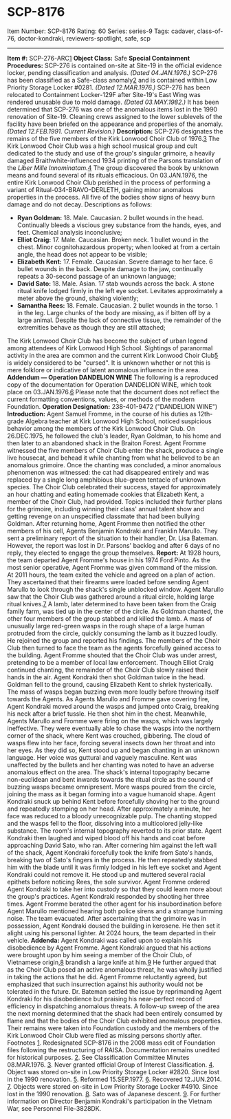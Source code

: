 # SCP-8176
Item Number: SCP-8176
Rating: 60
Series: series-9
Tags: cadaver, class-of-76, doctor-kondraki, reviewers-spotlight, safe, scp

---

**Item #:** SCP-276-ARC[1](javascript:;)
**Object Class:** Safe
**Special Containment Procedures:** SCP-276 is contained on-site at Site-19 in the official evidence locker, pending classification and analysis. _(Dated 04.JAN.1976.)_
SCP-276 has been classified as a Safe-class anomaly[2](javascript:;) and is contained within Low Priority Storage Locker #0281. _(Dated 12.MAR.1976.)_
SCP-276 has been relocated to Containment Locker-129F after Site-19's East Wing was rendered unusable due to mold damage. _(Dated 03.MAY.1982.)_
It has been determined that SCP-276 was one of the anomalous items lost in the 1990 renovation of Site-19. Cleaning crews assigned to the lower sublevels of the facility have been briefed on the appearance and properties of the anomaly. _(Dated 12.FEB.1991. Current Revision.)_
**Description:** SCP-276 designates the remains of the five members of the Kirk Lonwood Choir Club of 1976.[3](javascript:;) The Kirk Lonwood Choir Club was a high school musical group and cult dedicated to the study and use of the group's singular grimoire, a heavily damaged Braithwhite-influenced 1934 printing of the Parsons translation of the _Liber Mille Innominatam._[4](javascript:;) The group discovered the book by unknown means and found several of its rituals efficacious. On 03.JAN.1976, the entire Kirk Lonwood Choir Club perished in the process of performing a variant of Ritual-034-BRAVO-DERLETH, gaining minor anomalous properties in the process. All five of the bodies show signs of heavy burn damage and do not decay. Descriptions as follows:
  * **Ryan Goldman:** 18\. Male. Caucasian. 2 bullet wounds in the head. Continually bleeds a viscious grey substance from the hands, eyes, and feet. Chemical analysis inconclusive;
  * **Elliot Craig:** 17\. Male. Caucasian. Broken neck. 1 bullet wound in the chest. Minor cognitohazardous property; when looked at from a certain angle, the head does not appear to be visible;
  * **Elizabeth Kent:** 17\. Female. Caucasian. Severe damage to her face. 6 bullet wounds in the back. Despite damage to the jaw, continually repeats a 30-second passage of an unknown language;
  * **David Sato:** 18\. Male. Asian. 17 stab wounds across the back. A stone ritual knife lodged firmly in the left eye socket. Levitates approximately a meter above the ground, shaking violently;
  * **Samantha Rees:** 18\. Female. Caucasian. 2 bullet wounds in the torso. 1 in the leg. Large chunks of the body are missing, as if bitten off by a large animal. Despite the lack of connective tissue, the remainder of the extremities behave as though they are still attached;

The Kirk Lonwood Choir Club has become the subject of urban legend among attendees of Kirk Lonwood High School. Sightings of paranormal activity in the area are common and the current Kirk Lonwood Choir Club[5](javascript:;) is widely considered to be "cursed". It is unknown whether or not this is mere folklore or indicative of latent anomalous influence in the area.
**Addendum — Operation DANDELION WINE**
The following is a reproduced copy of the documentation for Operation DANDELION WINE, which took place on 03.JAN.1976.[6](javascript:;) Please note that the document does not reflect the current formatting conventions, values, or methods of the modern Foundation.
**Operation Designation:** 238-401-9472 ("DANDELION WINE")
**Introduction:** Agent Samuel Fromme, in the course of his duties as 12th-grade Algebra teacher at Kirk Lonwood High School, noticed suspicious behavior among the members of the Kirk Lonwood Choir Club. On 26.DEC.1975, he followed the club's leader, Ryan Goldman, to his home and then later to an abandoned shack in the Braiton Forest. Agent Fromme witnessed the five members of Choir Club enter the shack, produce a single live housecat, and behead it while chanting from what he believed to be an anomalous grimoire. Once the chanting was concluded, a minor anomalous phenomenon was witnessed: the cat had disappeared entirely and was replaced by a single long amphibious blue-green tentacle of unknown species. The Choir Club celebrated their success, stayed for approximately an hour chatting and eating homemade cookies that Elizabeth Kent, a member of the Choir Club, had provided. Topics included their further plans for the grimoire, including winning their class' annual talent show and getting revenge on an unspecified classmate that had been bullying Goldman.
After returning home, Agent Fromme then notified the other members of his cell, Agents Benjamin Kondraki and Franklin Marullo. They sent a preliminary report of the situation to their handler, Dr. Lisa Bateman. However, the report was lost in Dr. Parsons' backlog and after 6 days of no reply, they elected to engage the group themselves.
**Report:** At 1928 hours, the team departed Agent Fromme's house in his 1974 Ford Pinto. As the most senior operative, Agent Fromme was given command of the mission.
At 2011 hours, the team exited the vehicle and agreed on a plan of action. They ascertained that their firearms were loaded before sending Agent Marullo to look through the shack's single unblocked window.
Agent Marullo saw that the Choir Club was gathered around a ritual circle, holding large ritual knives.[7](javascript:;) A lamb, later determined to have been taken from the Craig family farm, was tied up in the center of the circle. As Goldman chanted, the other four members of the group stabbed and killed the lamb. A mass of unusually large red-green wasps in the rough shape of a large human protruded from the circle, quickly consuming the lamb as it buzzed loudly.
He rejoined the group and reported his findings. The members of the Choir Club then turned to face the team as the agents forcefully gained access to the building. Agent Fromme shouted that the Choir Club was under arrest, pretending to be a member of local law enforcement. Though Elliot Craig continued chanting, the remainder of the Choir Club slowly raised their hands in the air. Agent Kondraki then shot Goldman twice in the head.
Goldman fell to the ground, causing Elizabeth Kent to shriek hysterically. The mass of wasps began buzzing even more loudly before throwing itself towards the Agents. As Agents Marullo and Fromme gave covering fire, Agent Kondraki moved around the wasps and jumped onto Craig, breaking his neck after a brief tussle. He then shot him in the chest.
Meanwhile, Agents Marullo and Fromme were firing on the wasps, which was largely ineffective. They were eventually able to chase the wasps into the northern corner of the shack, where Kent was crouched, gibbering. The cloud of wasps flew into her face, forcing several insects down her throat and into her eyes. As they did so, Kent stood up and began chanting in an unknown language. Her voice was guttural and vaguely masculine. Kent was unaffected by the bullets and her chanting was noted to have an adverse anomalous effect on the area. The shack's internal topography became non-euclidean and bent inwards towards the ritual circle as the sound of buzzing wasps became omnipresent. More wasps poured from the circle, joining the mass as it began forming into a vague humanoid shape.
Agent Kondraki snuck up behind Kent before forcefully shoving her to the ground and repeatedly stomping on her head. After approximately a minute, her face was reduced to a bloody unrecognizable pulp. The chanting stopped and the wasps fell to the floor, dissolving into a multicolored jelly-like substance. The room's internal topography reverted to its prior state.
Agent Kondraki then laughed and wiped blood off his hands and coat before approaching David Sato, who ran. After cornering him against the left wall of the shack, Agent Kondraki forcefully took the knife from Sato's hands, breaking two of Sato's fingers in the process. He then repeatedly stabbed him with the blade until it was firmly lodged in his left eye socket and Agent Kondraki could not remove it. He stood up and muttered several racial epithets before noticing Rees, the sole survivor.
Agent Fromme ordered Agent Kondraki to take her into custody so that they could learn more about the group's practices. Agent Kondraki responded by shooting her three times. Agent Fromme berated the other agent for his insubordination before Agent Marullo mentioned hearing both police sirens and a strange humming noise. The team evacuated.
After ascertaining that the grimoire was in possession, Agent Kondraki doused the building in kerosene. He then set it alight using his personal lighter.
At 2024 hours, the team departed in their vehicle.
**Addenda:** Agent Kondraki was called upon to explain his disobedience by Agent Fromme. Agent Kondraki argued that his actions were brought upon by him seeing a member of the Choir Club, of Vietnamese origin,[8](javascript:;) brandish a large knife at him.[9](javascript:;) He further argued that as the Choir Club posed an active anomalous threat, he was wholly justified in taking the actions that he did. Agent Fromme reluctantly agreed, but emphasized that such insurrection against his authority would not be tolerated in the future. Dr. Bateman settled the issue by reprimanding Agent Kondraki for his disobedience but praising his near-perfect record of efficiency in dispatching anomalous threats.
A follow-up sweep of the area the next morning determined that the shack had been entirely consumed by flame and that the bodies of the Choir Club exhibited anomalous properties. Their remains were taken into Foundation custody and the members of the Kirk Lonwood Choir Club were filed as missing persons shortly after.
Footnotes
[1](javascript:;). Redesignated SCP-8176 in the 2008 mass edit of Foundation files following the restructuring of RAISA. Documentation remains unedited for historical purposes.
[2](javascript:;). See Classification Committee Minutes 08.MAR.1976.
[3](javascript:;). Never granted official Group of Interest Classification.
[4](javascript:;). Object was stored on-site in Low Priority Storage Locker #2820. Since lost in the 1990 renovation.
[5](javascript:;). Reformed 15.SEP.1977.
[6](javascript:;). Recovered 12.JUN.2014.
[7](javascript:;). Objects were stored on-site in Low Priority Storage Locker #4910. Since lost in the 1990 renovation.
[8](javascript:;). Sato was of Japanese descent.
[9](javascript:;). For further information on Director Benjamin Kondraki's participation in the Vietnam War, see Personnel File-3828DK.
